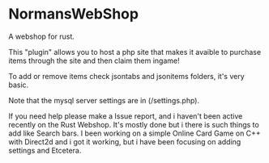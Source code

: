# NormansWebShop
A webshop for rust.

This "plugin" allows you to host a php site that makes it avaible to purchase items through the site and then claim them ingame!

To add or remove items check jsontabs and jsonitems folders, it's very basic. 

Note that the mysql server settings are in (/settings.php).

If you need help please make a Issue report, and i haven't been active recently on the Rust Webshop. It's mostly done but i there is such things to add like Search bars. I been working on a simple Online Card Game on C++ with Direct2d and i got it working, but i have been focusing on adding settings and Etcetera.    
